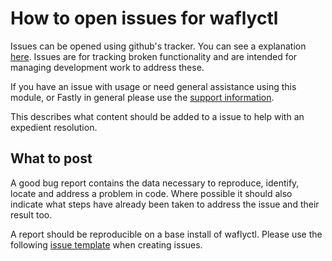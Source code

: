 # How to open issues for waflyctl

Issues can be opened using github's tracker. You can see a explanation [here](https://help.github.com/articles/creating-an-issue/).
Issues are for tracking broken functionality and are intended for managing development work to address these.

If you have an issue with usage or need general assistance using this module,
or Fastly in general please use the [support information](../README.md#support).

This describes what content should be added to a issue to help with an
expedient resolution.

## What to post

A good bug report contains the data necessary to reproduce, identify, locate
and address a problem in code. Where possible it should also indicate what
steps have already been taken to address the issue and their result too.

A report should be reproducible on a base install of waflyctl. 
Please use the following [issue template]("Documentation/ISSUE_TEMPLATE.md") when creating issues. 
